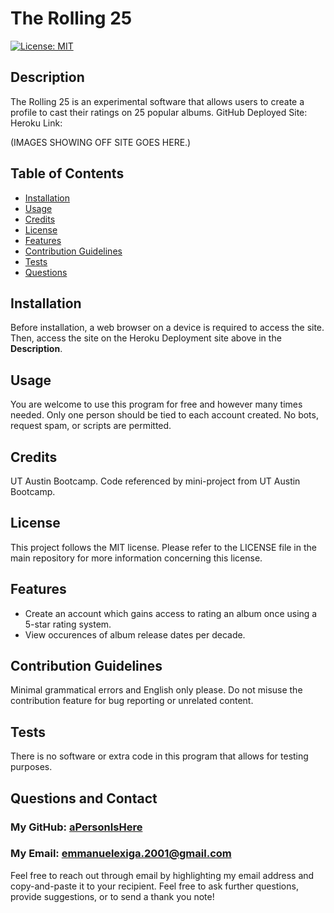 # The Rolling 25
[![License: MIT](https://img.shields.io/badge/License-MIT-yellow.svg)](https://opensource.org/licenses/MIT)

## Description
        
The Rolling 25 is an experimental software that allows users to create a profile to cast their ratings on 25 popular albums.
GitHub Deployed Site: 
Heroku Link: 

(IMAGES SHOWING OFF SITE GOES HERE.)

## Table of Contents
- [Installation](#installation)
- [Usage](#usage)
- [Credits](#credits)
- [License](#license)
- [Features](#features)
- [Contribution Guidelines](#contribution-guidelines)
- [Tests](#tests)
- [Questions](#questions-and-contact)
        
## Installation
        
Before installation, a web browser on a device is required to access the site. Then, access the site on the Heroku Deployment site above in the **Description**.
        
## Usage
        
You are welcome to use this program for free and however many times needed. Only one person should be tied to each account created. No bots, request spam, or scripts are permitted.
        
## Credits

UT Austin Bootcamp. Code referenced by mini-project from UT Austin Bootcamp. 

## License
        
This project follows the MIT license. Please refer to the LICENSE file in the main repository for more information concerning this license.
        
## Features

- Create an account which gains access to rating an album once using a 5-star rating system.
- View occurences of album release dates per decade.

## Contribution Guidelines

Minimal grammatical errors and English only please. Do not misuse the contribution feature for bug reporting or unrelated content.

## Tests

There is no software or extra code in this program that allows for testing purposes.

## Questions and Contact

### My GitHub: [aPersonIsHere](https://www.github.com/aPersonIsHere)

### My Email: emmanuelexiga.2001@gmail.com

Feel free to reach out through email by highlighting my email address and copy-and-paste it to your recipient. 
Feel free to ask further questions, provide suggestions, or to send a thank you note!

        